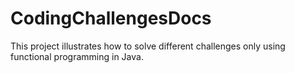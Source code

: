 # CodingChallengesDocs
This project illustrates how to solve different challenges only using functional programming in Java.

